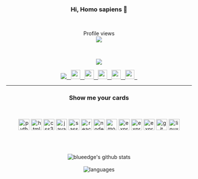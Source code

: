 <h3 align="center">Hi, Homo sapiens 👋</h3>
<br>
<p align="center">Profile views<br><img src="https://profile-counter.glitch.me/blueedgetechno/count.svg" /> </p>
<br>

<p align="center">
  <img src="https://raw.githubusercontent.com/blueedgetechno/blueedgetechno/master/img/profile.gif"/>
</p>

<p align="center">
 <a target="_blank" href=https://github.com/blueedgetechno>
  <img src=https://img.shields.io/github/followers/blueedgetechno?label=follow%20me&style=social />
  &nbsp;
</a>

<a target="_blank" href=https://codeforces.com/profile/blue_edge>
  <img src=https://sta.codeforces.com/s/62449/favicon-32x32.png width="25" height="25" />
  &nbsp;
</a>

<a target="_blank" href=https://twitter.com/blueedgetechno>
  <img height="25" width="25" src="https://abs.twimg.com/favicons/twitter.ico" />
  &nbsp;
</a>

<a target="_blank" href=mailto:blueedgetechno@gmail.com>
  <img height="25" width="25" src="https://ssl.gstatic.com/ui/v1/icons/mail/images/favicon5.ico" />
  &nbsp;
</a>

<a target="_blank" href=https://www.linkedin.com/in/rohan-gupta-07442917b />
  <img height="25" width="25" src="https://static-exp1.licdn.com/sc/h/al2o9zrvru7aqj8e1x2rzsrca" />
  &nbsp;
</a>

<a target="_blank" href=https://blueedgetechno.herokuapp.com/projects >
  <img height="25" width="25" src="https://raw.githubusercontent.com/blueedgetechno/blueedgetechno/master/img/pngegg.png" fill="#fff"/>
  &nbsp;
</a>
</p>

<hr>
<h3 align="center">Show me your cards</h3>
<br>

<p align="center">
<img src=https://devicons.github.io/devicon/devicon.git/icons/python/python-original.svg alt=python width="30" height="30"/>
<img src=https://devicons.github.io/devicon/devicon.git/icons/html5/html5-original.svg alt=html5 width="30" height="30"/>
<img src=https://devicons.github.io/devicon/devicon.git/icons/css3/css3-original.svg alt=css3 width="30" height="30"/>
<img src=https://devicons.github.io/devicon/devicon.git/icons/javascript/javascript-original.svg alt=javascript width="30" height="30"/>
<img src=https://devicons.github.io/devicon/devicon.git/icons/sass/sass-original.svg alt=sass width="30" height="30"/>
<img src=https://devicons.github.io/devicon/devicon.git/icons/react/react-original.svg alt=react width="30" height="30"/>
<img src=https://devicons.github.io/devicon/devicon.git/icons/nodejs/nodejs-original.svg alt=nodejs width="30" height="30"/>
<img src=https://devicons.github.io/devicon/devicon.git/icons/mongodb/mongodb-original.svg alt=mongodb width="30" height="30"/>
<img src=https://devicons.github.io/devicon/devicon.git/icons/express/express-original.svg alt=express width="30" height="30"/>
<img src=https://devicons.github.io/devicon/devicon.git/icons/mysql/mysql-original.svg alt=express width="30" height="30"/>
<img src=https://devicons.github.io/devicon/devicon.git/icons/postgresql/postgresql-original.svg alt=express width="30" height="30"/>
<img src=https://devicons.github.io/devicon/devicon.git/icons/git/git-original.svg alt=git width="30" height="30"/>
<img src=https://devicons.github.io/devicon/devicon.git/icons/linux/linux-original.svg alt=linux width="30" height="30"/>
</p>

<br><br>

<p align="center">
  <img alt="blueedge's github stats" src="https://github-readme-stats.vercel.app/api?username=blueedgetechno&&show_icons=true&title_color=ffffff&icon_color=bb2acf&text_color=daf7dc&bg_color=151515" ><br><br>
  <img alt="languages" src="https://github-readme-stats.vercel.app/api/top-langs/?username=blueedgetechno&layout=compact&theme=tokyonight">
 </p>
